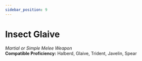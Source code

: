 ```yaml
---
sidebar_position: 9
---
```


# Insect Glaive

*Martial or Simple Melee Weapon*  
**Compatible Proficiency:** Halberd, Glaive, Trident, Javelin, Spear